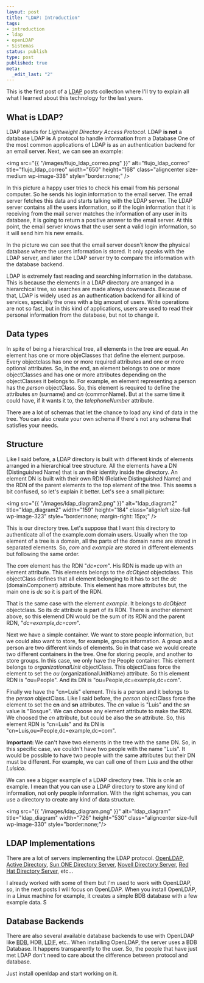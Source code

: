 ```yaml
--- 
layout: post
title: "LDAP: Introduction"
tags: 
- introduction
- ldap
- openLDAP
- Sistemas
status: publish
type: post
published: true
meta: 
  _edit_last: "2"
---
```


This is the first post of a <a href="http://www.ietf.org/rfc/rfc2251.txt">LDAP</a> posts collection where I'll try to explain all what I learned about this technology for the last years.

## What is LDAP?
LDAP stands for <em>Lightweight Directory Access Protocol</em>.
LDAP <strong>is not</strong> a database
LDAP <strong>is</strong> A protocol to handle information from a Database
One of the most common applications of LDAP is as an authentication backend for an email server. Next, we can see an example:

<img src="{{ "/images/flujo_ldap_correo.png" }}" alt="flujo_ldap_correo" title="flujo_ldap_correo" width="650" height="168" class="aligncenter size-medium wp-image-338" style="border:none;" />

In this picture a happy user tries to check his email from his personal computer. So he sends his login information to the email server. The email server fetches this data and starts talking with the LDAP server. The LDAP server contains all the users information, so if the login information that it is receiving from the mail server matches the information of any user in its database, it is going to return a positive answer to the email server. At this point, the email server knows that the user sent a valid login information, so it will send him his new emails.

In the picture we can see that the email server doesn't know the physical database where the users information is stored. It only speaks with the LDAP server, and later the LDAP server try to compare the information with the database backend.

LDAP is extremely fast reading and searching information in the database. This is because the elements in a LDAP directory are arranged in a hierarchical tree, so searches are made always downwards. Because of that, LDAP is widely used as an authentication backend for all kind of services, specially the ones with a big amount of users. Write operations are not so fast, but in this kind of applications, users are used to read their personal information from the database, but not to change it.

## Data types
In spite of being a hierarchical tree, all elements in the tree are equal. An element has one or more objeClasses that define the element purpose. Every objectclass has one or more required attributes and one or more optional attributes. So, in the end, an element belongs to one or more objectClasses and has one or more attributes depending on the objectClasses it belongs to.
For example, en element representing a person has the <em>person</em> objectClass. So, this element is required to define the attributes <em>sn</em> (surname) and <em>cn</em> (commonName). But at the same time it could have, if it wants it to, the <em>telephoneNumber</em> attribute.

There are a lot of schemas that let the chance to load any kind of data in the tree. You can also create your own schema if there's not any schema that satisfies your needs.

## Structure
Like I said before, a LDAP directory is built with different kinds of elements arranged in a hierarchical tree structure. All the elements have a DN (Distinguished Name) that is an their identity inside the directory. An element DN is built with their own RDN (Relative Distinguished Name) and the RDN of the parent elements to the top element of the tree. This seems a bit confused, so let's explain it better. Let's see a small picture:

<img src="{{ "/images/ldap_diagram2.png" }}" alt="ldap_diagram2" title="ldap_diagram2" width="159" height="184" class="alignleft size-full wp-image-323" style="border:none; margin-right: 15px;" />

This is our directory tree. Let's suppose that I want this directory to authenticate all of the example.com domain users.
Usually when the top element of a tree is a domain, all the parts of the domain name are stored in separated elements. So, <em>com</em> and <em>example</em> are stored in different elements but following the same order.

The <em>com</em> element has the RDN "<em>dc=com</em>". His RDN is made up with an element attribute. This elements belongs to the <em>dcObject</em> objectclass. This objectClass defines that all element belonging to it has to set the <em>dc</em> (domainComponent) attribute. This element has more attributes but, the main one is <em>dc</em> so it is part of the RDN.

That is the same case with the element <em>example</em>. It belongs to <em>dcObject</em> objectclass. So its <em>dc</em> attribute is part of its RDN. There is another element above, so this elemend DN would be the sum of its RDN and the parent RDN, "<em>dc=example,dc=com</em>".

Next we have a simple container. We want to store people information, but we could also want to store, for example, groups information. A group and a person are two different kinds of elements. So in that case we would create two different containers in the tree. One for storing people, and another to store groups.
In this case, we only have the People container. This element belongs to <em>organizationalUnit</em> objectClass. This objectClass force the element to set the <em>ou</em> (organizationalUnitName) attribute. So this element RDN is "ou=People". And its DN is "ou=People,dc=example,dc=com".

Finally we have the "cn=Luis" element. This is a person and it belongs to the <em>person</em> objectClass. Like I said before, the <em>person</em> objectClass force the element to set the <strong>cn</strong> and <strong>sn</strong> attributes. The <em>cn</em> value is "Luis" and the <em>sn</em> value is "Bosque". We can choose any element attribute to make the RDN. We choosed the <em>cn</em> attribute, but could be also the <em>sn</em> attribute.
So, this element RDN is "cn=Luis" and its DN is "cn=Luis,ou=People,dc=example,dc=com".

<strong>Important: </strong>We can't have two elements in the tree with the same DN. So, in this specific case, we couldn't have two people with the name "Luis". It would be possible to have two people with the same attributes but their DN must be different. For example, we can call one of them <em>Luis</em> and the other <em>Luisico</em>.

We can see a bigger example of a LDAP directory tree. This is onle an example. I mean that you can use a LDAP directory to store any kind of information, not only people information. With the right schemas, you can use a directory to create any kind of data structure.

<img src="{{ "/images/ldap_diagram.png" }}" alt="ldap_diagram" title="ldap_diagram" width="726" height="530" class="aligncenter size-full wp-image-330" style="border:none;"/>

## LDAP Implementations
There are a lot of servers implementing the LDAP protocol. <a href="http://www.openldap.org/">OpenLDAP</a>, <a href="http://en.wikipedia.org/wiki/Active_Directory">Active Directory</a>, <a href="http://www.sun.com/software/products/directory_srvr_ee/dir_srvr/index.xml">Sun ONE Directory Server</a>, <a href="http://www.novell.com/products/edirectory/">Novell Directory Server</a>, <a href="http://www.redhat.com/directory_server/">Red Hat Directory Server</a>, etc...

I already worked with some of them but I'm used to work with OpenLDAP, so, in the next posts I will focus on OpenLDAP.
When you install OpenLDAP, in a Linux machine for example, it creates a simple BDB database with a few example data. S

## Database Backends
There are also several available database backends to use with OpenLDAP like <a href="http://en.wikipedia.org/wiki/Berkeley_DB">BDB</a>, HDB, <a href="http://en.wikipedia.org/wiki/LDAP_Data_Interchange_Format">LDIF</a>, etc..
When installing OpenLDAP, the server uses a BDB Database. It happens transparently to the user. So, the people that have just met LDAP don't need to care about the difference between protocol and database. 

Just install openldap and start working on it.
